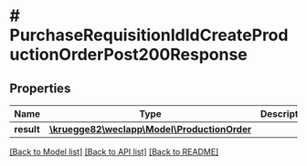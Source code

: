 # # PurchaseRequisitionIdIdCreateProductionOrderPost200Response

## Properties

Name | Type | Description | Notes
------------ | ------------- | ------------- | -------------
**result** | [**\kruegge82\weclapp\Model\ProductionOrder**](ProductionOrder.md) |  | [optional]

[[Back to Model list]](../../README.md#models) [[Back to API list]](../../README.md#endpoints) [[Back to README]](../../README.md)
